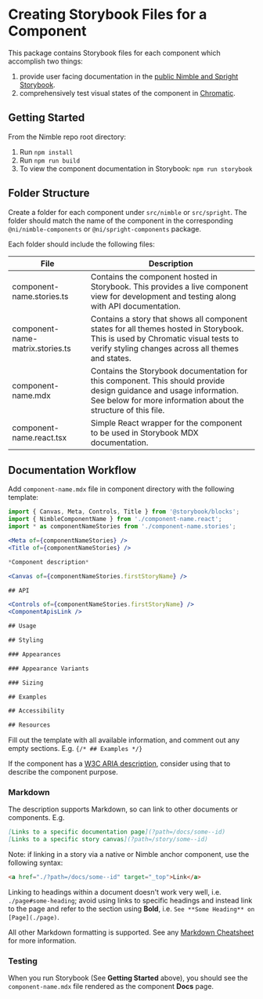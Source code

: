 # Creating Storybook Files for a Component

This package contains Storybook files for each component which accomplish two
things:

1. provide user facing documentation in the
   [public Nimble and Spright Storybook](https://nimble.ni.dev/storybook).
2. comprehensively test visual states of the component in
   [Chromatic](https://www.chromatic.com/builds?appId=60e89457a987cf003efc0a5b).

## Getting Started

From the Nimble repo root directory:

1. Run `npm install`
2. Run `npm run build`
3. To view the component documentation in Storybook: `npm run storybook`

## Folder Structure

Create a folder for each component under `src/nimble` or `src/spright`. The
folder should match the name of the component in the corresponding
`@ni/nimble-components` or `@ni/spright-components` package.

Each folder should include the following files:

| File                             | Description                                                                                                                                                                          |
| -------------------------------- | ------------------------------------------------------------------------------------------------------------------------------------------------------------------------------------ |
| component-name.stories.ts        | Contains the component hosted in Storybook. This provides a live component view for development and testing along with API documentation.                                            |
| component-name-matrix.stories.ts | Contains a story that shows all component states for all themes hosted in Storybook. This is used by Chromatic visual tests to verify styling changes across all themes and states.  |
| component-name.mdx               | Contains the Storybook documentation for this component. This should provide design guidance and usage information. See below for more information about the structure of this file. |
| component-name.react.tsx         | Simple React wrapper for the component to be used in Storybook MDX documentation.                                                                                                    |

## Documentation Workflow

Add `component-name.mdx` file in component directory with the following
template:

```jsx
import { Canvas, Meta, Controls, Title } from '@storybook/blocks';
import { NimbleComponentName } from './component-name.react';
import * as componentNameStories from './component-name.stories';

<Meta of={componentNameStories} />
<Title of={componentNameStories} />

*Component description*

<Canvas of={componentNameStories.firstStoryName} />

## API

<Controls of={componentNameStories.firstStoryName} />
<ComponentApisLink />

## Usage

## Styling

### Appearances

### Appearance Variants

### Sizing

## Examples

## Accessibility

## Resources

```

Fill out the template with all available information, and comment out any empty
sections. E.g. `{/* ## Examples */}`

If the component has a
[W3C ARIA description](https://www.w3.org/WAI/ARIA/apg/patterns/), consider
using that to describe the component purpose.

### Markdown

The description supports Markdown, so can link to other documents or components.
E.g.

```md
[Links to a specific documentation page](?path=/docs/some--id)
[Links to a specific story canvas](?path=/story/some--id)
```

Note: if linking in a story via a native or Nimble anchor component, use the
following syntax:

```html
<a href="./?path=/docs/some--id" target="_top">Link</a>
```

Linking to headings within a document doesn't work very well, i.e.
`./page#some-heading`; avoid using links to specific headings and instead link
to the page and refer to the section using **Bold**, i.e.
`See **Some Heading** on [Page](./page)`.

All other Markdown formatting is supported. See any
[Markdown Cheatsheet](https://www.markdownguide.org/cheat-sheet/) for more
information.

### Testing

When you run Storybook (See **Getting Started** above), you should see the
`component-name.mdx` file rendered as the component **Docs** page.

